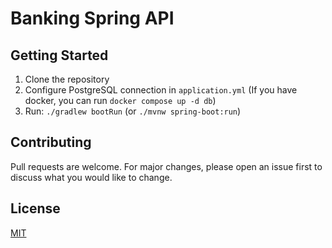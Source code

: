 # Banking Spring API

## Getting Started

1. Clone the repository
2. Configure PostgreSQL connection in `application.yml` (If you have docker, you can run `docker compose up -d db`)
3. Run: `./gradlew bootRun` (or `./mvnw spring-boot:run`)

## Contributing

Pull requests are welcome. For major changes, please open an issue first to discuss what you would like to change.

## License

[MIT](https://choosealicense.com/licenses/mit/)
